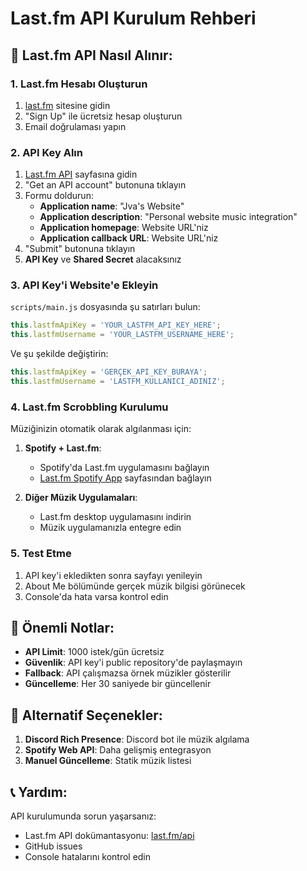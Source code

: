 # Last.fm API Kurulum Rehberi

## 🎵 Last.fm API Nasıl Alınır:

### 1. Last.fm Hesabı Oluşturun
1. [last.fm](https://www.last.fm) sitesine gidin
2. "Sign Up" ile ücretsiz hesap oluşturun
3. Email doğrulaması yapın

### 2. API Key Alın
1. [Last.fm API](https://www.last.fm/api) sayfasına gidin
2. "Get an API account" butonuna tıklayın
3. Formu doldurun:
   - **Application name**: "Jva's Website"
   - **Application description**: "Personal website music integration"
   - **Application homepage**: Website URL'niz
   - **Application callback URL**: Website URL'niz
4. "Submit" butonuna tıklayın
5. **API Key** ve **Shared Secret** alacaksınız

### 3. API Key'i Website'e Ekleyin

`scripts/main.js` dosyasında şu satırları bulun:

```javascript
this.lastfmApiKey = 'YOUR_LASTFM_API_KEY_HERE';
this.lastfmUsername = 'YOUR_LASTFM_USERNAME_HERE';
```

Ve şu şekilde değiştirin:

```javascript
this.lastfmApiKey = 'GERÇEK_API_KEY_BURAYA';
this.lastfmUsername = 'LASTFM_KULLANICI_ADINIZ';
```

### 4. Last.fm Scrobbling Kurulumu

Müziğinizin otomatik olarak algılanması için:

1. **Spotify + Last.fm**:
   - Spotify'da Last.fm uygulamasını bağlayın
   - [Last.fm Spotify App](https://www.last.fm/settings/applications) sayfasından bağlayın

2. **Diğer Müzik Uygulamaları**:
   - Last.fm desktop uygulamasını indirin
   - Müzik uygulamanızla entegre edin

### 5. Test Etme

1. API key'i ekledikten sonra sayfayı yenileyin
2. About Me bölümünde gerçek müzik bilgisi görünecek
3. Console'da hata varsa kontrol edin

## 🔧 Önemli Notlar:

- **API Limit**: 1000 istek/gün ücretsiz
- **Güvenlik**: API key'i public repository'de paylaşmayın
- **Fallback**: API çalışmazsa örnek müzikler gösterilir
- **Güncelleme**: Her 30 saniyede bir güncellenir

## 🚀 Alternatif Seçenekler:

1. **Discord Rich Presence**: Discord bot ile müzik algılama
2. **Spotify Web API**: Daha gelişmiş entegrasyon
3. **Manuel Güncelleme**: Statik müzik listesi

## 📞 Yardım:

API kurulumunda sorun yaşarsanız:
- Last.fm API dokümantasyonu: [last.fm/api](https://www.last.fm/api)
- GitHub issues
- Console hatalarını kontrol edin
